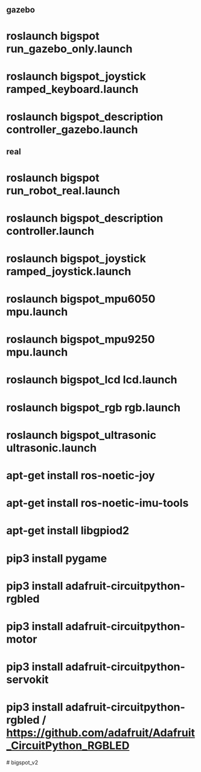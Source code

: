 ## gazebo
# roslaunch bigspot run_gazebo_only.launch
# roslaunch bigspot_joystick ramped_keyboard.launch
# roslaunch bigspot_description controller_gazebo.launch





## real
# roslaunch bigspot run_robot_real.launch
# roslaunch bigspot_description controller.launch
# roslaunch bigspot_joystick ramped_joystick.launch

# roslaunch bigspot_mpu6050 mpu.launch
# roslaunch bigspot_mpu9250 mpu.launch
# roslaunch bigspot_lcd lcd.launch
# roslaunch bigspot_rgb rgb.launch
# roslaunch bigspot_ultrasonic ultrasonic.launch




# apt-get install ros-noetic-joy
# apt-get install ros-noetic-imu-tools
# apt-get install libgpiod2

# pip3 install pygame
# pip3 install adafruit-circuitpython-rgbled
# pip3 install adafruit-circuitpython-motor
# pip3 install adafruit-circuitpython-servokit
# pip3 install adafruit-circuitpython-rgbled / https://github.com/adafruit/Adafruit_CircuitPython_RGBLED
#   b i g s p o t _ v 2  
 